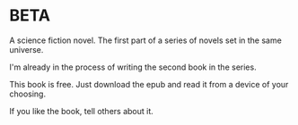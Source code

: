 # BETA
A science fiction novel. The first part of a series of novels set in the same universe.

I'm already in the process of writing the second book in the series.

This book is free. Just download the epub and read it from a device of your choosing.

If you like the book, tell others about it.
